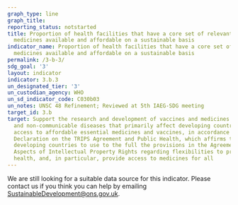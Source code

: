 ```yaml
---
graph_type: line
graph_title:
reporting_status: notstarted
title: Proportion of health facilities that have a core set of relevant essential
  medicines available and affordable on a sustainable basis
indicator_name: Proportion of health facilities that have a core set of relevant essential
  medicines available and affordable on a sustainable basis
permalink: /3-b-3/
sdg_goal: '3'
layout: indicator
indicator: 3.b.3
un_designated_tier: '3'
un_custodian_agency: WHO
un_sd_indicator_code: C030b03
un_notes: UNSC 48 Refinement; Reviewed at 5th IAEG-SDG meeting
target_id: 3.b
target: Support the research and development of vaccines and medicines for the communicable
  and non‑communicable diseases that primarily affect developing countries, provide
  access to affordable essential medicines and vaccines, in accordance with the Doha
  Declaration on the TRIPS Agreement and Public Health, which affirms the right of
  developing countries to use to the full the provisions in the Agreement on Trade-Related
  Aspects of Intellectual Property Rights regarding flexibilities to protect public
  health, and, in particular, provide access to medicines for all
---
```


We are still looking for a suitable data source for this indicator. Please contact us if you think you can help by emailing <a href="mailto:SustainableDevelopment@ons.gov.uk">SustainableDevelopment@ons.gov.uk</a>.